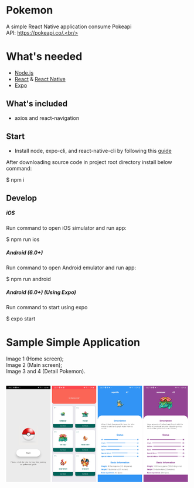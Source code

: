 # Pokemon

A simple React Native application consume Pokeapi<br/>
API: https://pokeapi.co/.<br/>


# What's needed

- [Node.js](http://nodejs.org)
- [React](https://github.com/facebook/react) & [React Native](https://github.com/facebook/react-native)
- [Expo](https://docs.expo.io/)

## What's included

- axios and react-navigation

## Start

- Install node, expo-cli, and react-native-cli by following this [guide](https://reactnative.dev/docs/environment-setup)

After downloading source code in project root directory install below command:

$ npm i

## Develop

##### iOS

Run command to open iOS simulator and run app:

$ npm run ios

##### Android (6.0+)

Run command to open Android emulator and run app:

$ npm run android

##### Android (6.0+) (Using Expo)

Run command to start using expo

$ expo start

# Sample Simple Application

Image 1 (Home screen);<br/>
Image 2 (Main screen);<br/>
Image 3 and 4 (Detail Pokemon).<br/><br/>

<img src="./assets/screenshot/screenshoot1.jpg" width="24%" height="24%"/>   <img src="./assets/screenshot/screenshoot2.jpg" width="24%" height="24%"/>   <img src="./assets/screenshot/screenshoot3.jpg" width="24%" height="24%"/>   <img src="./assets/screenshot/screenshoot4.jpg" width="24%" height="24%"/>  
    
    


